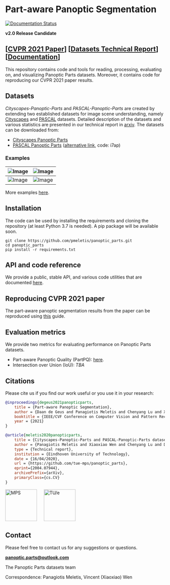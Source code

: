 # Part-aware Panoptic Segmentation

[![Documentation Status](https://readthedocs.org/projects/panoptic-parts/badge/?version=stable)](https://panoptic-parts.readthedocs.io/en/stable/?badge=stable)

**v2.0 Release Candidate**

## [[CVPR 2021 Paper](https://openaccess.thecvf.com/content/CVPR2021/html/de_Geus_Part-Aware_Panoptic_Segmentation_CVPR_2021_paper.html)] [[Datasets Technical Report](https://arxiv.org/abs/2004.07944 "arxiv.org")] [[Documentation](https://panoptic-parts.readthedocs.io/en/stable)]

This repository contains code and tools for reading, processing, evaluating on, and visualizing Panoptic Parts datasets. Moreover, it contains code for reproducing our CVPR 2021 paper results.

## Datasets

*Cityscapes-Panoptic-Parts* and *PASCAL-Panoptic-Parts* are created by extending two established datasets for image scene understanding, namely [Cityscapes](https://github.com/mcordts/cityscapesScripts "Cityscapes") and [PASCAL](http://host.robots.ox.ac.uk/pascal/VOC/voc2010/ "PASCAL") datasets. Detailed description of the datasets and various statistics are presented in our technical report in [arxiv](https://arxiv.org/abs/2004.07944 "arxiv.org"). The datasets can be downloaded from:

- [Cityscapes Panoptic Parts](https://www.cityscapes-dataset.com/login/)
- [PASCAL Panoptic Parts](https://1drv.ms/u/s!AojlpuGgPtL1bHXfIdeL14IeVhI?e=5tNfET) ([alternative link](https://pan.baidu.com/s/1k96Wdg_IyD91kvq87Wy7nw), code: i7ap)

### Examples

![Image](readme/aachen_000012_000019_leftImg8bit.jpg "Image") | ![Image](readme/aachen_000012_000019_uids_pids_colored.png "Image")
---- | ----
![Image](readme/2008_000393.jpg "Image") | ![Image](readme/2008_000393_colored.png "Image") | ![Image](readme/2008_000716.jpg "Image") | 

More examples [here](https://panoptic-parts.readthedocs.io/en/stable/visualization.html).

## Installation

The code can be used by installing the requirements and cloning the repository (at least Python 3.7 is needed). A pip package will be available soon.

```shell
git clone https://github.com/pmeletis/panoptic_parts.git
cd panoptic_parts
pip install -r requirements.txt
```

## API and code reference

We provide a public, stable API, and various code utilities that are documented [here](https://panoptic-parts.readthedocs.io/en/stable/api_and_code.html).


## Reproducing CVPR 2021 paper

The part-aware panoptic segmentation results from the paper can be reproduced using [this](https://panoptic-parts.readthedocs.io/en/stable/generate_results.html) guide.

## Evaluation metrics

We provide two metrics for evaluating performance on Panoptic Parts datasets.

- Part-aware Panoptic Quality (PartPQ): [here](https://panoptic-parts.readthedocs.io/en/stable/evaluate_results.html).
- Intersection over Union (IoU): _TBA_

## Citations

 Please cite us if you find our work useful or you use it in your research:

```bibtex
@inproceedings{degeus2021panopticparts,
    title = {Part-aware Panoptic Segmentation},
    author = {Daan de Geus and Panagiotis Meletis and Chenyang Lu and Xiaoxiao Wen and Gijs Dubbelman},
    booktitle = {IEEE/CVF Conference on Computer Vision and Pattern Recognition (CVPR)},
    year = {2021}
}
```

```bibtex
@article{meletis2020panopticparts,
    title = {Cityscapes-Panoptic-Parts and PASCAL-Panoptic-Parts datasets for Scene Understanding},
    author = {Panagiotis Meletis and Xiaoxiao Wen and Chenyang Lu and Daan de Geus and Gijs Dubbelman},
    type = {Technical report},
    institution = {Eindhoven University of Technology},
    date = {16/04/2020},
    url = {https://github.com/tue-mps/panoptic_parts},
    eprint={2004.07944},
    archivePrefix={arXiv},
    primaryClass={cs.CV}
}
```

<a href="https://www.tue.nl/en/research/research-groups/signal-processing-systems/mobile-perception-systems-lab"><img src="docs/source/_static/mps_logo.png" height="100" alt="MPS"></a> &emsp; <a href="https://www.tue.nl"><img src="docs/source/_static/tue_logo.jpg" height="100" alt="TU/e"></a>

## Contact

Please feel free to contact us for any suggestions or questions.

**panoptic.parts@outlook.com**

The Panoptic Parts datasets team

Correspondence: Panagiotis Meletis, Vincent (Xiaoxiao) Wen
